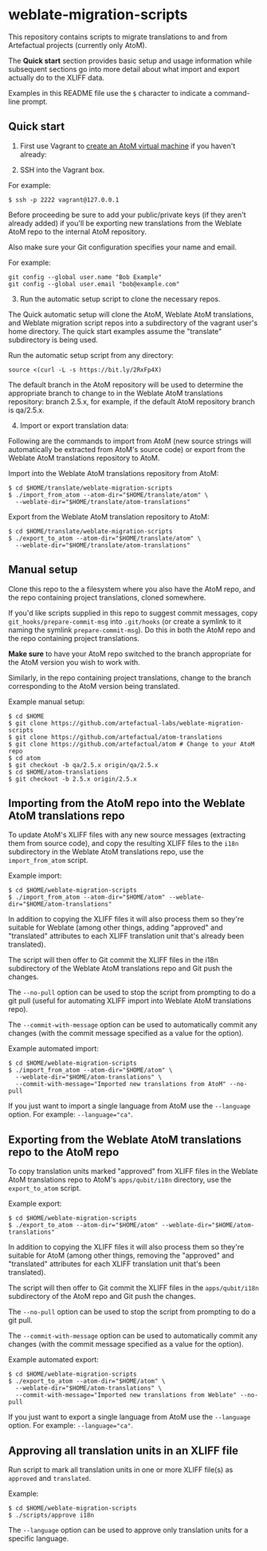 # weblate-migration-scripts

This repository contains scripts to migrate translations to and from
Artefactual projects (currently only AtoM).

The **Quick start** section provides basic setup and usage information while
subsequent sections go into more detail about what import and export actually
do to the XLIFF data.

Examples in this README file use the `$` character to indicate a command-line
prompt.


Quick start
-----------

1) First use Vagrant to [create an AtoM virtual machine][1] if you haven't already:

[1]:https://www.accesstomemory.org/en/docs/2.5/dev-manual/env/vagrant/#dev-env-vagrant 

2) SSH into the Vagrant box.

For example:

    $ ssh -p 2222 vagrant@127.0.0.1

Before proceeding be sure to add your public/private keys (if they aren't
already added) if you'll be exporting new translations from the Weblate AtoM
repo to the internal AtoM repository.

Also make sure your Git configuration specifies your name and email.

For example:

    git config --global user.name "Bob Example"
    git config --global user.email "bob@example.com"

3) Run the automatic setup script to clone the necessary repos.

The Quick automatic setup will clone the AtoM, Weblate AtoM translations, and
Weblate migration script repos into a subdirectory of the vagrant user's  home
directory. The quick start examples assume the "translate" subdirectory is
being used.

Run the automatic setup script from any directory:

    source <(curl -L -s https://bit.ly/2RxFp4X)

The default branch in the AtoM repository will be used to determine the
appropriate branch to change to in the Weblate AtoM translations repository:
branch 2.5.x, for example, if the default AtoM repository branch is qa/2.5.x.

4) Import or export translation data:

Following are the commands to import from AtoM (new source strings
will automatically be extracted from AtoM's source code) or export from
the Weblate AtoM translations repository to AtoM.

Import into the Weblate AtoM translations repository from AtoM:

    $ cd $HOME/translate/weblate-migration-scripts
    $ ./import_from_atom --atom-dir="$HOME/translate/atom" \
      --weblate-dir="$HOME/translate/atom-translations"

Export from the Weblate AtoM translation repository to AtoM:

    $ cd $HOME/translate/weblate-migration-scripts 
    $ ./export_to_atom --atom-dir="$HOME/translate/atom" \
      --weblate-dir="$HOME/translate/atom-translations"


Manual setup
------------

Clone this repo to the a filesystem where you also have the AtoM repo, and the
repo containing project translations, cloned somewhere.

If you'd like scripts supplied in this repo to suggest commit messages, copy
`git_hooks/prepare-commit-msg` into `.git/hooks` (or create a symlink to it
naming the symlink `prepare-commit-msg`). Do this in both the AtoM repo and the
repo containing project translations.

**Make sure** to have your AtoM repo switched to the branch appropriate for the
AtoM version you wish to work with.

Similarly, in the repo containing project translations, change to the branch
corresponding to the AtoM version being translated.

Example manual setup:

    $ cd $HOME
    $ git clone https://github.com/artefactual-labs/weblate-migration-scripts
    $ git clone https://github.com/artefactual/atom-translations
    $ git clone https://github.com/artefactual/atom # Change to your AtoM repo
    $ cd atom
    $ git checkout -b qa/2.5.x origin/qa/2.5.x
    $ cd $HOME/atom-translations
    $ git checkout -b 2.5.x origin/2.5.x



Importing from the AtoM repo into the Weblate AtoM translations repo
--------------------------------------------------------------------

To update AtoM's XLIFF files with any new source messages (extracting them from
source code), and copy the resulting XLIFF files to the `i18n` subdirectory in
the Weblate AtoM translations repo, use the `import_from_atom` script.

Example import:

    $ cd $HOME/weblate-migration-scripts
    $ ./import_from_atom --atom-dir="$HOME/atom" --weblate-dir="$HOME/atom-translations"

In addition to copying the XLIFF files it will also process them so they're
suitable for Weblate (among other things, adding "approved" and "translated"
attributes to each XLIFF translation unit that's already been translated).

The script will then offer to Git commit the XLIFF files in the i18n
subdirectory of the Weblate AtoM translations repo and Git push the changes.

The `--no-pull` option can be used to stop the script from prompting to do a
git pull (useful for automating XLIFF import into Weblate AtoM translations
repo).

The `--commit-with-message` option can be used to automatically commit any
changes (with the commit message specified as a value for the option).

Example automated import:

    $ cd $HOME/weblate-migration-scripts
    $ ./import_from_atom --atom-dir="$HOME/atom" \
      --weblate-dir="$HOME/atom-translations" \
      --commit-with-message="Imported new translations from AtoM" --no-pull

If you just want to import a single language from AtoM use the `--language`
option. For example: `--language="ca"`.


Exporting from the Weblate AtoM translations repo to the AtoM repo
------------------------------------------------------------------

To copy translation units marked "approved" from XLIFF files in the Weblate
AtoM translations repo to AtoM's `apps/qubit/i18n` directory, use the
`export_to_atom` script.

Example export:

    $ cd $HOME/weblate-migration-scripts 
    $ ./export_to_atom --atom-dir="$HOME/atom" --weblate-dir="$HOME/atom-translations"

In addition to copying the XLIFF files it will also process them so they're 
suitable for AtoM (among other things, removing the "approved" and "translated" 
attributes for each XLIFF translation unit that's been translated).

The script will then offer to Git commit the XLIFF files in the
`apps/qubit/i18n` subdirectory of the AtoM repo and Git push the changes.

The `--no-pull` option can be used to stop the script from prompting to do a
git pull.

The `--commit-with-message` option can be used to automatically commit any
changes (with the commit message specified as a value for the option).

Example automated export:

    $ cd $HOME/weblate-migration-scripts
    $ ./export_to_atom --atom-dir="$HOME/atom" \
      --weblate-dir="$HOME/atom-translations" \
      --commit-with-message="Imported new translations from Weblate" --no-pull

If you just want to export a single language from AtoM use the `--language` 
option. For example: `--language="ca"`.


Approving all translation units in an XLIFF file
------------------------------------------------

Run script to mark all translation units in one or more XLIFF file(s) as `approved`
and `translated`.

Example:

    $ cd $HOME/weblate-migration-scripts
    $ ./scripts/approve i18n

The `--language` option can be used to approve only translation units for a
specific language.
